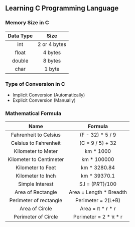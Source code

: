 ## Learning C Programming Language

### Memory Size in C
| Data Type |     Size     |
|:---------:|:------------:|
|    int    | 2 or 4 bytes |
|   float   |   4 bytes    |
|  double   |   8 bytes    |
|   char    |    1 byte    |

### Type of Conversion in C
- Implicit Conversion (Automatically)
- Explicit Conversion (Manually)

### Mathematical Formula
|          Name           |         Formula         |
|:-----------------------:|:-----------------------:|
|  Fahrenheit to Celsius  |    (F - 32) * 5 / 9     |
|  Celsius to Fahrenheit  |    (C * 9 / 5) + 32     |
|   Kilometer to Meter    |        km * 1000        |
| Kilometer to Centimeter |       km * 100000       |
|    Kilometer to Feet    |      km * 3280.84       |
|    Kilometer to Inch    |      km * 39370.1       |
|     Simple Interest     |    S.I = (P*R*T)/100    |
|    Area of Rectangle    | Area = Length * Breadth |
| Perimeter of rectangle  |   Perimeter = 2(L+B)    |
|     Area of Circle      |    Area =  π * r * r    |
|   Perimeter of Circle   |  Perimeter = 2 * π * r  | 
